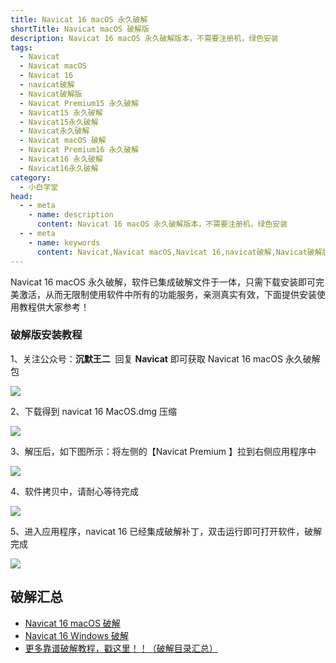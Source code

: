 ```yaml
---
title: Navicat 16 macOS 永久破解
shortTitle: Navicat macOS 破解版
description: Navicat 16 macOS 永久破解版本，不需要注册机，绿色安装
tags:
  - Navicat
  - Navicat macOS
  - Navicat 16
  - navicat破解
  - Navicat破解版
  - Navicat Premium15 永久破解
  - Navicat15 永久破解
  - Navicat15永久破解
  - Navicat永久破解
  - Navicat macOS 破解
  - Navicat Premium16 永久破解
  - Navicat16 永久破解
  - Navicat16永久破解
category:
  - 小白学堂
head:
  - - meta
    - name: description
      content: Navicat 16 macOS 永久破解版本，不需要注册机，绿色安装
  - - meta
    - name: keywords
      content: Navicat,Navicat macOS,Navicat 16,navicat破解,Navicat破解版,Navicat Premium15 永久破解,Navicat15 永久破解,Navicat15永久破解,Navicat永久破解,Navicat macos永久破解,Navicat Premium16 永久破解,Navicat16 永久破解,Navicat16永久破解
---
```


Navicat 16 macOS 永久破解，软件已集成破解文件于一体，只需下载安装即可完美激活，从而无限制使用软件中所有的功能服务，亲测真实有效，下面提供安装使用教程供大家参考！

### 破解版安装教程

1、关注公众号：**沉默王二**  回复 **Navicat** 即可获取 Navicat 16 macOS 永久破解包

![](http://cdn.tobebetterjavaer.com/tobebetterjavaer/images/nice-article/itmind-ideapxideajhideayjjhmideazxjhzcmpjjcyjjhqcyx-fc5a32f3-04ed-4bbf-9df8-a13a409a275f.png)

2、下载得到 navicat 16 MacOS.dmg 压缩

![](http://cdn.tobebetterjavaer.com/tobebetterjavaer/images/nice-article/itmind-navicatmacyjpx-eb07702c-a11a-466a-9796-64bf42e8734d.jpg)

3、解压后，如下图所示：将左侧的【Navicat Premium 】拉到右侧应用程序中

![](http://cdn.tobebetterjavaer.com/tobebetterjavaer/images/nice-article/itmind-navicatmacyjpx-89f0a947-56ca-4d55-8b69-c140018a5b45.jpg)

4、软件拷贝中，请耐心等待完成

![](http://cdn.tobebetterjavaer.com/tobebetterjavaer/images/nice-article/itmind-navicatmacyjpx-1eded946-7618-47e5-8225-4fec747666ab.jpg)

5、进入应用程序，navicat 16 已经集成破解补丁，双击运行即可打开软件，破解完成

![](http://cdn.tobebetterjavaer.com/tobebetterjavaer/images/nice-article/itmind-navicatmacyjpx-c0192d90-b558-4b00-8d33-1e0c7a757557.jpg)

## 破解汇总

- [Navicat 16 macOS 破解](https://tobebetterjavaer.com/nice-article/itmind/navicatmacyjpx.html)
- [Navicat 16 Windows 破解](https://tobebetterjavaer.com/nice-article/itmind/navicatzxbwindowspjbjc.html)
- [更多靠谱破解教程，戳这里！！（破解目录汇总）](https://tobebetterjavaer.com/nice-article/itmind/)
